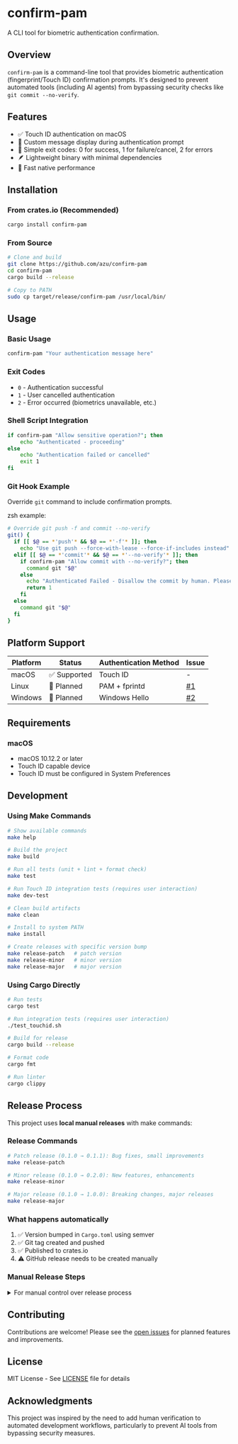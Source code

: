 # confirm-pam

A CLI tool for biometric authentication confirmation.

## Overview

`confirm-pam` is a command-line tool that provides biometric authentication (fingerprint/Touch ID) confirmation prompts. It's designed to prevent automated tools (including AI agents) from bypassing security checks like `git commit --no-verify`.

## Features

- ✅ Touch ID authentication on macOS
- 🔐 Custom message display during authentication prompt
- 🚦 Simple exit codes: 0 for success, 1 for failure/cancel, 2 for errors
- 🪶 Lightweight binary with minimal dependencies
- 🚀 Fast native performance

## Installation

### From crates.io (Recommended)

```bash
cargo install confirm-pam
```

### From Source

```bash
# Clone and build
git clone https://github.com/azu/confirm-pam
cd confirm-pam
cargo build --release

# Copy to PATH
sudo cp target/release/confirm-pam /usr/local/bin/
```

## Usage

### Basic Usage

```bash
confirm-pam "Your authentication message here"
```

### Exit Codes

- `0` - Authentication successful
- `1` - User cancelled authentication
- `2` - Error occurred (biometrics unavailable, etc.)

### Shell Script Integration

```bash
if confirm-pam "Allow sensitive operation?"; then
    echo "Authenticated - proceeding"
else
    echo "Authentication failed or cancelled"
    exit 1
fi
```

### Git Hook Example

Override `git` command to include confirmation prompts.

zsh example:

```zsh
# Override git push -f and commit --no-verify
git() {
  if [[ $@ == *'push'* && $@ == *'-f'* ]]; then
    echo "Use git push --force-with-lease --force-if-includes instead"
  elif [[ $@ == *'commit'* && $@ == *'--no-verify'* ]]; then
    if confirm-pam "Allow commit with --no-verify?"; then
      command git "$@"
    else
      echo "Authenticated Failed - Disallow the commit by human. Please wait and follow the instructions."
      return 1
    fi
  else
    command git "$@"
  fi
}
```

## Platform Support

| Platform | Status       | Authentication Method | Issue                                             |
| -------- | ------------ | --------------------- | ------------------------------------------------- |
| macOS    | ✅ Supported | Touch ID              | -                                                 |
| Linux    | 🚧 Planned   | PAM + fprintd         | [#1](https://github.com/azu/confirm-pam/issues/1) |
| Windows  | 🚧 Planned   | Windows Hello         | [#2](https://github.com/azu/confirm-pam/issues/2) |

## Requirements

### macOS

- macOS 10.12.2 or later
- Touch ID capable device
- Touch ID must be configured in System Preferences

## Development

### Using Make Commands

```bash
# Show available commands
make help

# Build the project
make build

# Run all tests (unit + lint + format check)
make test

# Run Touch ID integration tests (requires user interaction)
make dev-test

# Clean build artifacts
make clean

# Install to system PATH
make install

# Create releases with specific version bump
make release-patch   # patch version
make release-minor   # minor version
make release-major   # major version
```

### Using Cargo Directly

```bash
# Run tests
cargo test

# Run integration tests (requires user interaction)
./test_touchid.sh

# Build for release
cargo build --release

# Format code
cargo fmt

# Run linter
cargo clippy
```

## Release Process

This project uses **local manual releases** with make commands:

### Release Commands

```bash
# Patch release (0.1.0 → 0.1.1): Bug fixes, small improvements
make release-patch

# Minor release (0.1.0 → 0.2.0): New features, enhancements
make release-minor

# Major release (0.1.0 → 1.0.0): Breaking changes, major releases
make release-major
```

### What happens automatically

1. ✅ Version bumped in `Cargo.toml` using semver
2. ✅ Git tag created and pushed
3. ✅ Published to crates.io
4. ⚠️ GitHub release needs to be created manually

### Manual Release Steps

<details>
<summary>For manual control over release process</summary>

```bash
# 1. Update version manually in Cargo.toml
# 2. Commit and tag
git add Cargo.toml
git commit -m "chore: release v0.x.x"
git tag v0.x.x
git push origin main
git push origin v0.x.x

# 3. Publish to crates.io
cargo publish

# 4. Create GitHub release (manual via web interface)
```

</details>

## Contributing

Contributions are welcome! Please see the [open issues](https://github.com/azu/confirm-pam/issues) for planned features and improvements.

## License

MIT License - See [LICENSE](LICENSE) file for details

## Acknowledgments

This project was inspired by the need to add human verification to automated development workflows, particularly to prevent AI tools from bypassing security measures.
